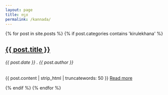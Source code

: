 ```yaml
---
layout: page
title: ಕನ್ನಡ
permalink: /kannada/
---
```


{% for post in site.posts %}
  {% if post.categories contains 'kirulekhana' %}
  <h2><a href="{{ post.url }}">{{ post.title }}</a></h2>
  <h6> {{ post.date }} . {{ post.author }} </h6>
  <p>{{ post.content | strip_html | truncatewords: 50 }} <a href="{{ post.url }}">Read more</a></p>
  {% endif %}
{% endfor %}

